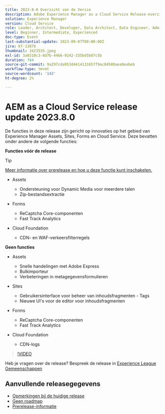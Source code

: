 ```yaml
---
title: 2023-8-0 Overzicht van de Versie
description: Adobe Experience Manager as a Cloud Service Release-overzicht Video 2023.8.0
solution: Experience Manager
version: Cloud Service
role: Leader, Architect, Developer, Data Architect, Data Engineer, Admin, User
level: Beginner, Intermediate, Experienced
doc-type: Event
last-substantial-update: 2023-09-07T00:00:00Z
jira: KT-13876
thumbnail: 3423535.jpeg
exl-id: 3a0210c3-8d7b-4466-9142-335bd5b87c5b
duration: 744
source-git-commit: 9a297cda953d4414131657f9ac84580aea0eabeb
workflow-type: tm+mt
source-wordcount: '143'
ht-degree: 2%

---
```


# AEM as a Cloud Service release update 2023.8.0

De functies in deze release zijn gericht op innovaties op het gebied van Experience Manager Assets, Sites, Forms en Cloud Service. Deze bevatten onder andere de volgende functies:

**Functies vóór de release**

>[!TIP]
>
>[Meer informatie over prerelease en hoe u deze functie kunt inschakelen.](https://experienceleague.adobe.com/docs/experience-manager-cloud-service/content/release-notes/prerelease.html)

* Assets
   * Ondersteuning voor Dynamic Media voor meerdere talen
   * Zip-bestandsextractie

* Forms
   * ReCaptcha Core-componenten
   * Fast Track Analytics

* Cloud Foundation
   * CDN- en WAF-verkeersfilterregels

**Geen functies**

* Assets
   * Snelle handelingen met Adobe Express
   * Bulkimporteur
   * Verbeteringen in metagegevensformulieren

* Sites
   * Gebruikersinterface voor beheer van inhoudsfragmenten - Tags
   * Nieuwe UI&#39;s voor de editor voor inhoudsfragmenten

* Forms
   * ReCaptcha Core-componenten
   * Fast Track Analytics

* Cloud Foundation
   * CDN-logs

>[!VIDEO](https://video.tv.adobe.com/v/3423535/?learn=on)

Heb je vragen over de release?  Bespreek de release in [Experience League Gemeenschappen](https://adobe.ly/3syyBwe)

## Aanvullende releasegegevens

* [Opmerkingen bij de huidige release](https://experienceleague.adobe.com/docs/experience-manager-cloud-service/content/release-notes/home.html)
* [Geen roadmap](https://experienceleague.adobe.com/docs/experience-manager-release-information/aem-release-updates/update-releases-roadmap.html)
* [Prerelease-informatie](https://experienceleague.adobe.com/docs/experience-manager-cloud-service/content/release-notes/prerelease.html)
